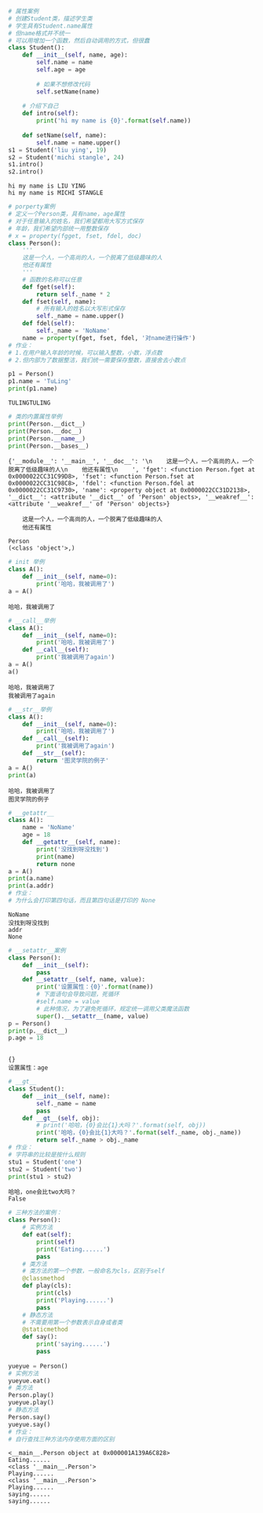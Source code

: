 

```python
# 属性案例
# 创建Student类，描述学生类
# 学生具有Student.name属性
# 但name格式并不统一
# 可以用增加一个函数，然后自动调用的方式，但很蠢
class Student():
    def __init__(self, name, age):
        self.name = name
        self.age = age
        
        # 如果不想修改代码
        self.setName(name)
        
    # 介绍下自己
    def intro(self):
        print('hi my name is {0}'.format(self.name))
        
    def setName(self, name):
        self.name = name.upper()
s1 = Student('liu ying', 19)
s2 = Student('michi stangle', 24)
s1.intro()
s2.intro()
```

    hi my name is LIU YING
    hi my name is MICHI STANGLE
    


```python
# porperty案例
# 定义一个Person类，具有name，age属性
# 对于任意输入的姓名，我们希望都用大写方式保存
# 年龄，我们希望内部统一用整数保存
# x = property(fgget, fset, fdel, doc)
class Person():
    '''
    这是一个人，一个高尚的人，一个脱离了低级趣味的人
    他还有属性
    '''
    # 函数的名称可以任意
    def fget(self):
        return self._name * 2
    def fset(self, name):
        # 所有输入的姓名以大写形式保存
        self._name = name.upper()
    def fdel(self):
        self._name = 'NoName'
    name = property(fget, fset, fdel, '对name进行操作')
# 作业：
# 1.在用户输入年龄的时候，可以输入整数，小数，浮点数
# 2.但内部为了数据整洁，我们统一需要保存整数，直接舍去小数点
```


```python
p1 = Person()
p1.name = 'TuLing'
print(p1.name)
```

    TULINGTULING
    


```python
# 类的内置属性举例
print(Person.__dict__)
print(Person.__doc__)
print(Person.__name__)
print(Person.__bases__)
```

    {'__module__': '__main__', '__doc__': '\n    这是一个人，一个高尚的人，一个脱离了低级趣味的人\n    他还有属性\n    ', 'fget': <function Person.fget at 0x0000022CC31C99D8>, 'fset': <function Person.fset at 0x0000022CC31C98C8>, 'fdel': <function Person.fdel at 0x0000022CC31C9730>, 'name': <property object at 0x0000022CC31D2138>, '__dict__': <attribute '__dict__' of 'Person' objects>, '__weakref__': <attribute '__weakref__' of 'Person' objects>}
    
        这是一个人，一个高尚的人，一个脱离了低级趣味的人
        他还有属性
        
    Person
    (<class 'object'>,)
    


```python
# init 举例
class A():
    def __init__(self, name=0):
        print('哈哈，我被调用了')
a = A()
```

    哈哈，我被调用了
    


```python
# __call__举例
class A():
    def __init__(self, name=0):
        print('哈哈，我被调用了')
    def __call__(self):
        print('我被调用了again')
a = A()
a()
```

    哈哈，我被调用了
    我被调用了again
    


```python
# __str__举例
class A():
    def __init__(self, name=0):
        print('哈哈，我被调用了')
    def __call__(self):
        print('我被调用了again')
    def __str__(self):
        return '图灵学院的例子'
a = A()
print(a)
```

    哈哈，我被调用了
    图灵学院的例子
    


```python
# __getattr__
class A():
    name = 'NoName'
    age = 18
    def __getattr__(self, name):
        print('没找到呀没找到')
        print(name)
        return none
a = A()
print(a.name)
print(a.addr)
# 作业：
# 为什么会打印第四句话，而且第四句话是打印的 None
```

    NoName
    没找到呀没找到
    addr
    None
    


```python
# __setattr__案例
class Person():
    def __init__(self):
        pass
    def __setattr__(self, name, value):
        print('设置属性：{0}'.format(name))
        # 下面语句会导致问题，死循环
        #self.name = value
        # 此种情况，为了避免死循环，规定统一调用父类魔法函数
        super().__setattr__(name, value)
p = Person()
print(p.__dict__)
p.age = 18
        
```

    {}
    设置属性：age
    


```python
# __gt__
class Student():
    def __init__(self, name):
        self._name = name
        pass
    def __gt__(self, obj):
        # print('哈哈，{0}会比{1}大吗？'.format(self, obj))
        print('哈哈，{0}会比{1}大吗？'.format(self._name, obj._name))
        return self._name > obj._name
# 作业：
# 字符串的比较是按什么规则
stu1 = Student('one')
stu2 = Student('two')
print(stu1 > stu2)
```

    哈哈，one会比two大吗？
    False
    


```python
# 三种方法的案例：
class Person():
    # 实例方法
    def eat(self):
        print(self)
        print('Eating......')
        pass
    # 类方法
    # 类方法的第一个参数，一般命名为cls，区别于self
    @classmethod
    def play(cls):
        print(cls)
        print('Playing......')
        pass
    # 静态方法
    # 不需要用第一个参数表示自身或者类
    @staticmethod
    def say():
        print('saying......')
        pass
    
yueyue = Person()
# 实例方法
yueyue.eat()
# 类方法
Person.play()
yueyue.play()
# 静态方法
Person.say()
yueyue.say()
# 作业：
# 自行查找三种方法内存使用方面的区别
```

    <__main__.Person object at 0x000001A139A6C828>
    Eating......
    <class '__main__.Person'>
    Playing......
    <class '__main__.Person'>
    Playing......
    saying......
    saying......
    


```python

```
